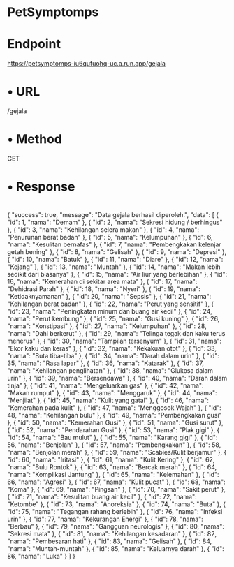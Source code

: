 # PetSymptomps

# Endpoint
https://petsymptomps-iu6qufuohq-uc.a.run.app/gejala

# •	URL
  /gejala
# •	Method
  GET
# •	Response
#
   {
    "success": true,
    "message": "Data gejala berhasil diperoleh.",
    "data": [
        {
            "id": 1,
            "nama": "Demam"
        },
        {
            "id": 2,
            "nama": "Sekresi hidung / berhingus"
        },
        {
            "id": 3,
            "nama": "Kehilangan selera makan"
        },
        {
            "id": 4,
            "nama": "Penurunan berat badan"
        },
        {
            "id": 5,
            "nama": "Kelumpuhan"
        },
        {
            "id": 6,
            "nama": "Kesulitan bernafas"
        },
        {
            "id": 7,
            "nama": "Pembengkakan kelenjar getah bening"
        },
        {
            "id": 8,
            "nama": "Gelisah"
        },
        {
            "id": 9,
            "nama": "Depresi"
        },
        {
            "id": 10,
            "nama": "Batuk"
        },
        {
            "id": 11,
            "nama": "Diare"
        },
        {
            "id": 12,
            "nama": "Kejang"
        },
        {
            "id": 13,
            "nama": "Muntah"
        },
        {
            "id": 14,
            "nama": "Makan lebih sedikit dari biasanya"
        },
        {
            "id": 15,
            "nama": "Air liur yang berlebihan"
        },
        {
            "id": 16,
            "nama": "Kemerahan di sekitar area mata"
        },
        {
            "id": 17,
            "nama": "Dehidrasi Parah"
        },
        {
            "id": 18,
            "nama": "Nyeri"
        },
        {
            "id": 19,
            "nama": "Ketidaknyamanan"
        },
        {
            "id": 20,
            "nama": "Sepsis"
        },
        {
            "id": 21,
            "nama": "Kehilangan berat badan"
        },
        {
            "id": 22,
            "nama": "Perut yang sensitif"
        },
        {
            "id": 23,
            "nama": "Peningkatan minum dan buang air kecil"
        },
        {
            "id": 24,
            "nama": "Perut kembung"
        },
        {
            "id": 25,
            "nama": "Gusi kuning"
        },
        {
            "id": 26,
            "nama": "Konstipasi"
        },
        {
            "id": 27,
            "nama": "Kelumpuhan"
        },
        {
            "id": 28,
            "nama": "Dahi berkerut"
        },
        {
            "id": 29,
            "nama": "Telinga tegak dan kaku terus menerus"
        },
        {
            "id": 30,
            "nama": "Tampilan tersenyum"
        },
        {
            "id": 31,
            "nama": "Ekor kaku dan keras"
        },
        {
            "id": 32,
            "nama": "Kekakuan otot"
        },
        {
            "id": 33,
            "nama": "Buta tiba-tiba"
        },
        {
            "id": 34,
            "nama": "Darah dalam urin"
        },
        {
            "id": 35,
            "nama": "Rasa lapar"
        },
        {
            "id": 36,
            "nama": "Katarak"
        },
        {
            "id": 37,
            "nama": "Kehilangan penglihatan"
        },
        {
            "id": 38,
            "nama": "Glukosa dalam urin"
        },
        {
            "id": 39,
            "nama": "Bersendawa"
        },
        {
            "id": 40,
            "nama": "Darah dalam tinja"
        },
        {
            "id": 41,
            "nama": "Mengeluarkan gas"
        },
        {
            "id": 42,
            "nama": "Makan rumput"
        },
        {
            "id": 43,
            "nama": "Menggaruk"
        },
        {
            "id": 44,
            "nama": "Menjilat"
        },
        {
            "id": 45,
            "nama": "Kulit yang gatal"
        },
        {
            "id": 46,
            "nama": "Kemerahan pada kulit"
        },
        {
            "id": 47,
            "nama": "Menggosok Wajah"
        },
        {
            "id": 48,
            "nama": "Kehilangan bulu"
        },
        {
            "id": 49,
            "nama": "Pembengkakan gusi"
        },
        {
            "id": 50,
            "nama": "Kemerahan Gusi"
        },
        {
            "id": 51,
            "nama": "Gusi surut"
        },
        {
            "id": 52,
            "nama": "Pendarahan Gusi"
        },
        {
            "id": 53,
            "nama": "Plak gigi"
        },
        {
            "id": 54,
            "nama": "Bau mulut"
        },
        {
            "id": 55,
            "nama": "Karang gigi"
        },
        {
            "id": 56,
            "nama": "Benjolan"
        },
        {
            "id": 57,
            "nama": "Pembengkakan"
        },
        {
            "id": 58,
            "nama": "Benjolan merah"
        },
        {
            "id": 59,
            "nama": "Scabies/Kulit berjamur"
        },
        {
            "id": 60,
            "nama": "Iritasi"
        },
        {
            "id": 61,
            "nama": "Kulit Kering"
        },
        {
            "id": 62,
            "nama": "Bulu Rontok"
        },
        {
            "id": 63,
            "nama": "Bercak merah"
        },
        {
            "id": 64,
            "nama": "Komplikasi Jantung"
        },
        {
            "id": 65,
            "nama": "Kelemahan"
        },
        {
            "id": 66,
            "nama": "Agresi"
        },
        {
            "id": 67,
            "nama": "Kulit pucat"
        },
        {
            "id": 68,
            "nama": "Koma"
        },
        {
            "id": 69,
            "nama": "Pingsan"
        },
        {
            "id": 70,
            "nama": "Sakit perut"
        },
        {
            "id": 71,
            "nama": "Kesulitan buang air kecil"
        },
        {
            "id": 72,
            "nama": "Ketombe"
        },
        {
            "id": 73,
            "nama": "Anoreksia"
        },
        {
            "id": 74,
            "nama": "Buta"
        },
        {
            "id": 75,
            "nama": "Tegangan rahang berlebih"
        },
        {
            "id": 76,
            "nama": "Infeksi urin"
        },
        {
            "id": 77,
            "nama": "Kekurangan Energi"
        },
        {
            "id": 78,
            "nama": "Berbau"
        },
        {
            "id": 79,
            "nama": "Gangguan neurologis"
        },
        {
            "id": 80,
            "nama": "Sekresi mata"
        },
        {
            "id": 81,
            "nama": "Kehilangan kesadaran"
        },
        {
            "id": 82,
            "nama": "Pembesaran hati"
        },
        {
            "id": 83,
            "nama": "Gelisah"
        },
        {
            "id": 84,
            "nama": "Muntah-muntah"
        },
        {
            "id": 85,
            "nama": "Keluarnya darah"
        },
        {
            "id": 86,
            "nama": "Luka"
        }
    ]
}

